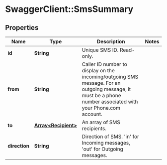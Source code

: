 # SwaggerClient::SmsSummary

## Properties
Name | Type | Description | Notes
------------ | ------------- | ------------- | -------------
**id** | **String** | Unique SMS ID. Read-only. | 
**from** | **String** | Caller ID number to display on the incoming/outgoing SMS message. For an outgoing message, it must be a phone number associated with your Phone.com account. | 
**to** | [**Array&lt;Recipient&gt;**](Recipient.md) | An array of SMS recipients. | 
**direction** | **String** | Direction of SMS. &#39;in&#39; for Incoming messages, &#39;out&#39; for Outgoing messages. | 


